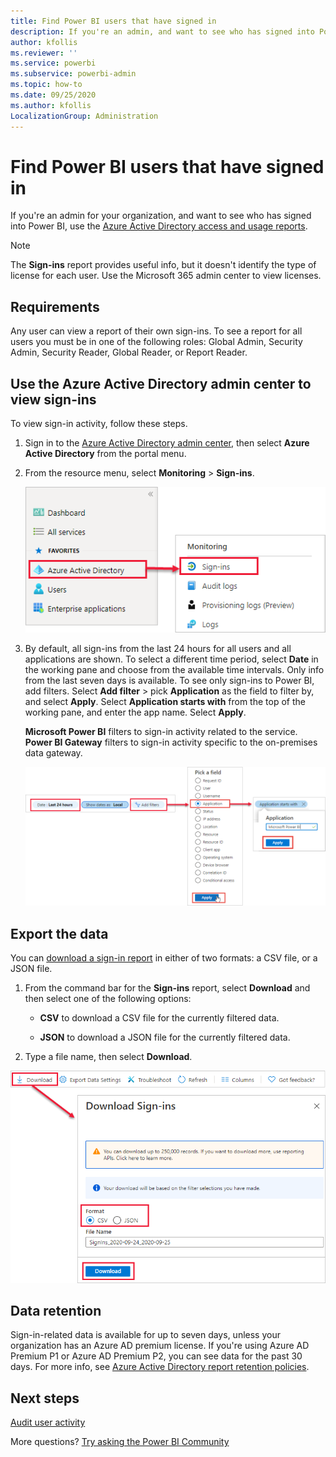 ```yaml
---
title: Find Power BI users that have signed in
description: If you're an admin, and want to see who has signed into Power BI, you can use the Azure Active Directory access and usage reports/
author: kfollis
ms.reviewer: ''
ms.service: powerbi
ms.subservice: powerbi-admin
ms.topic: how-to
ms.date: 09/25/2020
ms.author: kfollis
LocalizationGroup: Administration
---
```


# Find Power BI users that have signed in

If you're an admin for your organization, and want to see who has signed into Power BI, use the [Azure Active Directory access and usage reports](/azure/active-directory/reports-monitoring/concept-sign-ins).

> [!NOTE]
> The **Sign-ins** report provides useful info, but it doesn't identify the type of license for each user. Use the Microsoft 365 admin center to view licenses.

## Requirements

Any user can view a report of their own sign-ins. To see a report for all users you must be in one of the following roles: Global Admin, Security Admin, Security Reader, Global Reader, or Report Reader.

## Use the Azure Active Directory admin center to view sign-ins

To view sign-in activity, follow these steps.

1. Sign in to the [Azure Active Directory admin center](https://aad.portal.azure.com), then select **Azure Active Directory** from the portal menu.

1. From the resource menu, select **Monitoring** > **Sign-ins**.
   
    ![Screenshot of the Azure Active Directory admin center with Sign-ins options highlighted.](media/service-admin-access-usage/azure-portal-sign-ins.png)

1. By default, all sign-ins from the last 24 hours for all users and all applications are shown. To select a different time period, select **Date** in the working pane and choose from the available time intervals. Only info from the last seven days is available. To see only sign-ins to Power BI, add filters. Select **Add filter** > pick **Application** as the field to filter by, and select **Apply**. Select **Application starts with** from the top of the working pane, and enter the app name. Select **Apply**.

    **Microsoft Power BI** filters to sign-in activity related to the service. **Power BI Gateway** filters to sign-in activity specific to the on-premises data gateway.
   
    ![Screenshot of the Sign-ins filter with the Applications field highlighted.](media/service-admin-access-usage/sign-in-filter.png)

## Export the data

You can [download a sign-in report](/azure/active-directory/reports-monitoring/quickstart-download-sign-in-report) in either of two formats: a CSV file, or a JSON file.

1. From the command bar for the **Sign-ins** report, select **Download** and then select one of the following options:

   * **CSV** to download a CSV file for the currently filtered data.

   * **JSON** to download a JSON file for the currently filtered data.

2. Type a file name, then select **Download**.

![Screenshot of the data export with the Download option highlighted.](media/service-admin-access-usage/download-sign-in-data-csv.png)

## Data retention

Sign-in-related data is available for up to seven days, unless your organization has an Azure AD premium license. If you're using Azure AD Premium P1 or Azure AD Premium P2, you can see data for the past 30 days. For more info, see [Azure Active Directory report retention policies](/azure/active-directory/reports-monitoring/reference-reports-data-retention).

## Next steps

[Audit user activity](service-admin-auditing.md)

More questions? [Try asking the Power BI Community](https://community.powerbi.com/)